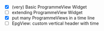 - [x] (very) Basic ProgrammeView Widget
- [ ] extending ProgrammeView Widget
- [x] put many ProgrammeViews in a time line
- [ ] EpgView: custom vertical header with time
